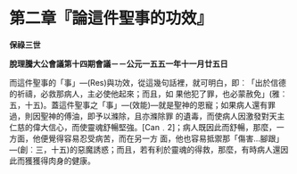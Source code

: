# 第二章『論這件聖事的功效』


**保祿三世**

**脫理騰大公會議第十四期會議－－公元一五五一年十一月廿五日**





而這件聖事的「事」—(Res)與功效，從這幾句話裡，就可明白，即︰「出於信德的祈禱，必救那病人，主必使他起來；而且，如
果他犯了罪，也必蒙赦免」(雅︰五，十五)。蓋這件聖事之「事」—(效能)—就是聖神的恩寵；如果病人還有罪過，則因聖神的傅油，即予以滌除，且亦滌除罪
的遺毒，而使病人因激發對天主仁慈的偉大信心，而使靈魂舒暢堅強。[Can﹒2]；病人既因此而舒暢，那麼，一方面，他便覺得容易忍受病苦，而在另一方
面，他也容易抵禦那「傷害…腳跟」—(創︰三，十五)的惡魔誘惑；而且，若有利於靈魂的得救，那麼，有時病人還因此而獲獲得肉身的健康。

